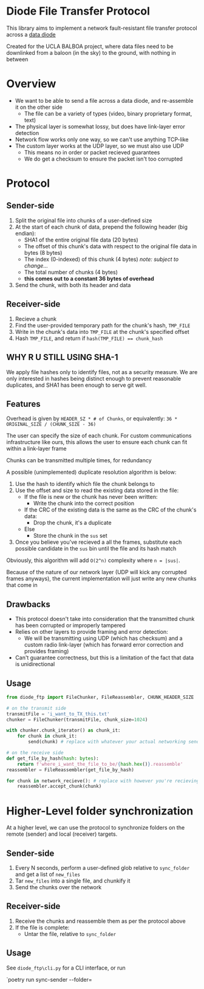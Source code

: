 # Diode File Transfer Protocol
This library aims to implement a network fault-resistant file transfer protocol across a [data diode](https://en.wikipedia.org/wiki/Unidirectional_network)

Created for the UCLA BALBOA project, where data files need to be downlinked from a baloon (in the sky) to the ground, with nothing in between

# Overview
* We want to be able to send a file across a data diode, and re-assemble it on the other side
	- The file can be a variety of types (video, binary proprietary format, text)
* The physical layer is somewhat lossy, but does have link-layer error detection
* Network flow works only one way, so we can't use anything TCP-like
* The custom layer works at the UDP layer, so we must also use UDP
	- This means no in order or packet recieved guarantees
	- We do get a checksum to ensure the packet isn't too corrupted

# Protocol
## Sender-side
1. Split the original file into chunks of a user-defined size
2. At the start of each chunk of data, prepend the following header (big endian):
	- SHA1 of the entire original file data (20 bytes)
	- The offset of this chunk's data with respect to the original file data in bytes (8 bytes)
	- The index (0-indexed) of this chunk (4 bytes) *note: subject to change...*
	- The total number of chunks (4 bytes)
	- **this comes out to a constant 36 bytes of overhead**
3. Send the chunk, with both its header and data

## Receiver-side
1. Recieve a chunk
2. Find the user-provided temporary path for the chunk's hash, `TMP_FILE`
3. Write in the chunk's data into `TMP_FILE` at the chunk's specified offset
4. Hash `TMP_FILE`, and return if `hash(TMP_FILE) == chunk_hash`

## WHY R U STILL USING SHA-1
We apply file hashes only to identify files, not as a security measure. We are only interested in hashes being distinct enough to prevent reasonable duplicates, and SHA1 has been enough to serve git well.

## Features
Overhead is given by `HEADER_SZ * # of Chunks`, or equivalently: `36 * ORIGINAL_SIZE / (CHUNK_SIZE - 36)`

The user can specify the size of each chunk. For custom communications infrastructure like ours, this allows the user to ensure each chunk can fit within a link-layer frame

Chunks can be transmitted multiple times, for redundancy

A possible (unimplemented) duplicate resolution algorithm is below:
1. Use the hash to identify which file the chunk belongs to
2. Use the offset and size to read the existing data stored in the file:
	- If the file is new or the chunk has never been written:
		- Write the chunk into the correct position
	- If the CRC of the existing data is the same as the CRC of the chunk's data:
		- Drop the chunk, it's a duplicate
	- Else
		- Store the chunk in the `sus` set
3. Once you believe you've recieved a all the frames, substitute each possible candidate in the `sus` bin until the file and its hash match

Obviously, this algorithm will add `O(2^n)` complexity where `n = |sus|`.

Because of the nature of our network layer (UDP will kick any corrupted frames anyways), the current implementation will just write any new chunks that come in

## Drawbacks
* This protocol doesn't take into consideration that the transmitted chunk has been corrupted or improperly tampered
* Relies on other layers to provide framing and error detection:
	- We will be transmitting using UDP (which has checksum) and a custom radio link-layer (which has forward error correction and provides framing)
* Can't guarantee correctness, but this is a limitation of the fact that data is unidirectional

## Usage
```python
from diode_ftp import FileChunker, FileReassembler, CHUNK_HEADER_SIZE

# on the transmit side
transmitFile = 'i_want_to_TX_this.txt'
chunker = FileChunker(transmitFile, chunk_size=1024)

with chunker.chunk_iterator() as chunk_it:
	for chunk in chunk_it:
		send(chunk) # replace with whatever your actual networking send() function is

# on the receive side
def get_file_by_hash(hash: bytes):
	return f'where_i_want_the_file_to_be/{hash.hex()}.reassemble'
reassembler = FileReassembler(get_file_by_hash)

for chunk in network_recieve(): # replace with however you're recieving the chunks
	reassembler.accept_chunk(chunk)
```

# Higher-Level folder synchronization
At a higher level, we can use the protocol to synchronize folders on the remote (sender) and local (receiver) targets.

## Sender-side
1. Every N seconds, perform a user-defined glob relative to `sync_folder` and get a list of `new_files`
2. Tar `new_files` into a single file, and chunkify it
3. Send the chunks over the network

## Receiver-side
1. Receive the chunks and reassemble them as per the protocol above
2. If the file is complete:
	- Untar the file, relative to `sync_folder`

## Usage
See `diode_ftp\cli.py` for a CLI interface, or run

`poetry run sync-sender --folder=<folder>